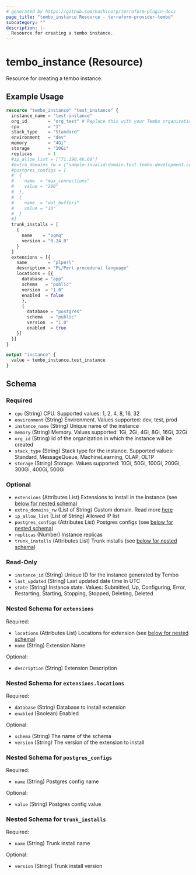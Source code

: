 ```yaml
---
# generated by https://github.com/hashicorp/terraform-plugin-docs
page_title: "tembo_instance Resource - terraform-provider-tembo"
subcategory: ""
description: |-
  Resource for creating a tembo instance.
---
```


# tembo_instance (Resource)

Resource for creating a tembo instance.

## Example Usage

```terraform
resource "tembo_instance" "test_instance" {
  instance_name = "test-instance"
  org_id        = "org_test" # Replace this with your Tembo organization id
  cpu           = "1"
  stack_type    = "Standard"
  environment   = "dev"
  memory        = "4Gi"
  storage       = "10Gi"
  replicas      = 1
  #ip_allow_list = ["71.190.46.60"]
  #extra_domains_rw = ["sample-invalid-domain.test.tembo-development.com"]
  #postgres_configs = [
  #  {
  #    name  = "max_connections"
  #    value = "200"
  #  },
  #  {
  #    name  = "wal_buffers"
  #    value = "10"
  #  }
  #]
  trunk_installs = [
    {
      name    = "pgmq"
      version = "0.24.0"
    }
  ]
  extensions = [{
    name        = "plperl"
    description = "PL/Perl procedural language"
    locations = [{
      database = "app"
      schema   = "public"
      version  = "1.0"
      enabled  = false
      },
      {
        database = "postgres"
        schema   = "public"
        version  = "1.0"
        enabled  = true
    }]
  }]
}

output "instance" {
  value = tembo_instance.test_instance
}
```

<!-- schema generated by tfplugindocs -->
## Schema

### Required

- `cpu` (String) CPU. Supported values: 1, 2, 4, 8, 16, 32
- `environment` (String) Environment. Values supported: dev, test, prod
- `instance_name` (String) Unique name of the instance
- `memory` (String) Memory. Values supported: 1Gi, 2Gi, 4Gi, 8Gi, 16Gi, 32Gi
- `org_id` (String) Id of the organization in which the instance will be created
- `stack_type` (String) Stack type for the instance. Supported values: Standard, MessageQueue, MachineLearning, OLAP, OLTP
- `storage` (String) Storage. Values supported: 10Gi, 50Gi, 100Gi, 200Gi, 300Gi, 400Gi, 500Gi

### Optional

- `extensions` (Attributes List) Extensions to install in the instance (see [below for nested schema](#nestedatt--extensions))
- `extra_domains_rw` (List of String) Custom domain. Read more [here](https://tembo.io/docs/tembo-cloud/custom-domains/)
- `ip_allow_list` (List of String) Allowed IP list
- `postgres_configs` (Attributes List) Postgres configs (see [below for nested schema](#nestedatt--postgres_configs))
- `replicas` (Number) Instance replicas
- `trunk_installs` (Attributes List) Trunk installs (see [below for nested schema](#nestedatt--trunk_installs))

### Read-Only

- `instance_id` (String) Unique ID for the instance generated by Tembo
- `last_updated` (String) Last updated date time in UTC
- `state` (String) Instance state. Values: Submitted, Up, Configuring, Error, Restarting, Starting, Stopping, Stopped, Deleting, Deleted

<a id="nestedatt--extensions"></a>
### Nested Schema for `extensions`

Required:

- `locations` (Attributes List) Locations for extension (see [below for nested schema](#nestedatt--extensions--locations))
- `name` (String) Extension Name

Optional:

- `description` (String) Extension Description

<a id="nestedatt--extensions--locations"></a>
### Nested Schema for `extensions.locations`

Required:

- `database` (String) Database to install extension
- `enabled` (Boolean) Enabled

Optional:

- `schema` (String) The name of the schema
- `version` (String) The version of the extension to install



<a id="nestedatt--postgres_configs"></a>
### Nested Schema for `postgres_configs`

Required:

- `name` (String) Postgres config name

Optional:

- `value` (String) Postgres config value


<a id="nestedatt--trunk_installs"></a>
### Nested Schema for `trunk_installs`

Required:

- `name` (String) Trunk install name

Optional:

- `version` (String) Trunk install version
